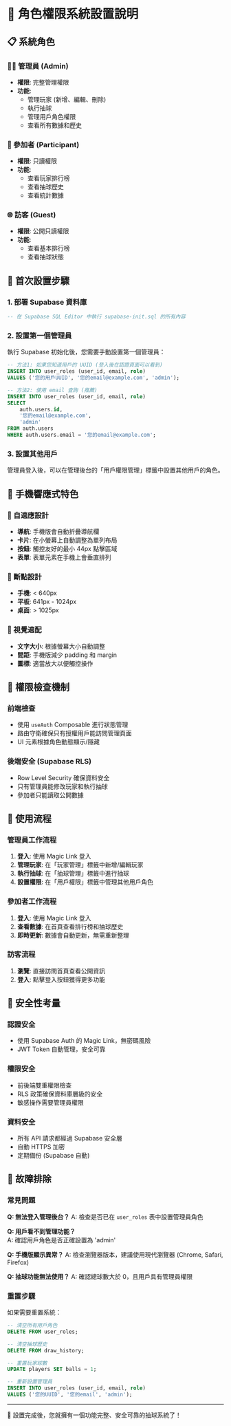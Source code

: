 # 🔐 角色權限系統設置說明

## 📋 系統角色

### 👨‍💼 管理員 (Admin)
- **權限**: 完整管理權限
- **功能**:
  - 管理玩家 (新增、編輯、刪除)
  - 執行抽球
  - 管理用戶角色權限
  - 查看所有數據和歷史

### 👥 參加者 (Participant)  
- **權限**: 只讀權限
- **功能**:
  - 查看玩家排行榜
  - 查看抽球歷史
  - 查看統計數據

### 🌐 訪客 (Guest)
- **權限**: 公開只讀權限
- **功能**:
  - 查看基本排行榜
  - 查看抽球狀態

## 🚀 首次設置步驟

### 1. 部署 Supabase 資料庫
```sql
-- 在 Supabase SQL Editor 中執行 supabase-init.sql 的所有內容
```

### 2. 設置第一個管理員
執行 Supabase 初始化後，您需要手動設置第一個管理員：

```sql
-- 方法1: 如果您知道用戶的 UUID (登入後在認證頁面可以看到)
INSERT INTO user_roles (user_id, email, role) 
VALUES ('您的用戶UUID', '您的email@example.com', 'admin');

-- 方法2: 使用 email 查詢 (推薦)
INSERT INTO user_roles (user_id, email, role) 
SELECT 
    auth.users.id,
    '您的email@example.com',
    'admin'
FROM auth.users 
WHERE auth.users.email = '您的email@example.com';
```

### 3. 設置其他用戶
管理員登入後，可以在管理後台的「用戶權限管理」標籤中設置其他用戶的角色。

## 📱 手機響應式特色

### 🎯 自適應設計
- **導航**: 手機版會自動折疊導航欄
- **卡片**: 在小螢幕上自動調整為單列布局
- **按鈕**: 觸控友好的最小 44px 點擊區域
- **表單**: 表單元素在手機上會垂直排列

### 📐 斷點設計
- **手機**: < 640px
- **平板**: 641px - 1024px  
- **桌面**: > 1025px

### 🎨 視覺適配
- **文字大小**: 根據螢幕大小自動調整
- **間距**: 手機版減少 padding 和 margin
- **圖標**: 適當放大以便觸控操作

## 🔧 權限檢查機制

### 前端檢查
- 使用 `useAuth` Composable 進行狀態管理
- 路由守衛確保只有授權用戶能訪問管理頁面
- UI 元素根據角色動態顯示/隱藏

### 後端安全 (Supabase RLS)
- Row Level Security 確保資料安全
- 只有管理員能修改玩家和執行抽球
- 參加者只能讀取公開數據

## 🌟 使用流程

### 管理員工作流程
1. **登入**: 使用 Magic Link 登入
2. **管理玩家**: 在「玩家管理」標籤中新增/編輯玩家
3. **執行抽球**: 在「抽球管理」標籤中進行抽球
4. **設置權限**: 在「用戶權限」標籤中管理其他用戶角色

### 參加者工作流程  
1. **登入**: 使用 Magic Link 登入
2. **查看數據**: 在首頁查看排行榜和抽球歷史
3. **即時更新**: 數據會自動更新，無需重新整理

### 訪客流程
1. **瀏覽**: 直接訪問首頁查看公開資訊
2. **登入**: 點擊登入按鈕獲得更多功能

## 🔐 安全性考量

### 認證安全
- 使用 Supabase Auth 的 Magic Link，無密碼風險
- JWT Token 自動管理，安全可靠

### 權限安全  
- 前後端雙重權限檢查
- RLS 政策確保資料庫層級的安全
- 敏感操作需要管理員權限

### 資料安全
- 所有 API 請求都經過 Supabase 安全層
- 自動 HTTPS 加密
- 定期備份 (Supabase 自動)

## 🚨 故障排除

### 常見問題

**Q: 無法登入管理後台？**
A: 檢查是否已在 `user_roles` 表中設置管理員角色

**Q: 用戶看不到管理功能？**  
A: 確認用戶角色是否正確設置為 'admin'

**Q: 手機版顯示異常？**
A: 檢查瀏覽器版本，建議使用現代瀏覽器 (Chrome, Safari, Firefox)

**Q: 抽球功能無法使用？**
A: 確認總球數大於 0，且用戶具有管理員權限

### 重置步驟
如果需要重置系統：

```sql
-- 清空所有用戶角色
DELETE FROM user_roles;

-- 清空抽球歷史  
DELETE FROM draw_history;

-- 重置玩家球數
UPDATE players SET balls = 1;

-- 重新設置管理員
INSERT INTO user_roles (user_id, email, role) 
VALUES ('您的UUID', '您的email', 'admin');
```

---

🎉 設置完成後，您就擁有一個功能完整、安全可靠的抽球系統了！
